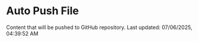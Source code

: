 # Auto Push File

Content that will be pushed to GitHub repository.
Last updated: 07/06/2025, 04:39:52 AM